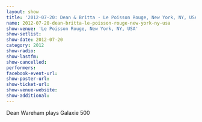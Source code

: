 ```yaml
---
layout: show
title: '2012-07-20: Dean & Britta - Le Poisson Rouge, New York, NY, USA'
name: 2012-07-20-dean-britta-le-poisson-rouge-new-york-ny-usa
show-venue: 'Le Poisson Rouge, New York, NY, USA'
show-setlist: 
show-date: 2012-07-20
category: 2012
show-radio: 
show-lastfm: 
show-cancelled: 
performers: 
facebook-event-url: 
show-poster-url: 
show-ticket-url: 
show-venue-website: 
show-additional: 
---
```


Dean Wareham plays Galaxie 500